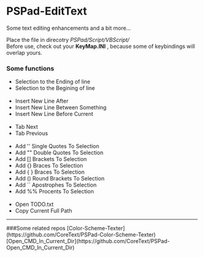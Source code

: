 # PSPad-EditText
Some text editing enhancements and a bit more...

Place the file in direcotry _PSPad/Script/VBScript/_ <br />
Before use, check out your __KeyMap.INI__ , because some of keybindings will overlap yours.

### Some functions

<ul>
	<li>Selection to the Ending of line</li>
	<li>Selection to the Begining of line</li>
	&nbsp;
	<li>Insert New Line After</li>
	<li>Insert New Line Between Something</li>
	<li>Insert New Line Before Current</li>
	&nbsp;
	<li>Tab Next</li>
	<li>Tab Previous</li>
	&nbsp;
	<li>Add '' Single Quotes To Selection</li>
	<li>Add "" Double Quotes To Selection</li>
	<li>Add [] Brackets To Selection</li>
	<li>Add {} Braces To Selection</li>
	<li>Add { } Braces To Selection</li>
	<li>Add () Round Brackets To Selection</li>
	<li>Add `` Apostrophes To Selection</li>
	<li>Add %% Procents To Selection</li>
	&nbsp;
	<li>Open TODO.txt</li>
	<li>Copy Current Full Path</li>
</ul>

<hr />
###Some related repos
[Color-Scheme-Texter](https://github.com/CoreText/PSPad-Color-Scheme-Texter) <br />
[Open_CMD_In_Current_Dir](https://github.com/CoreText/PSPad-Open_CMD_In_Current_Dir)
